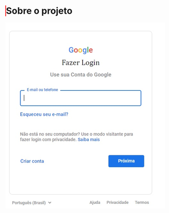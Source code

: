 <h1 style="border-left: 2px solid red; color = 'red'">Sobre o projeto</h1>
 
<img src="img/page-google-img.jpg" alt="">

